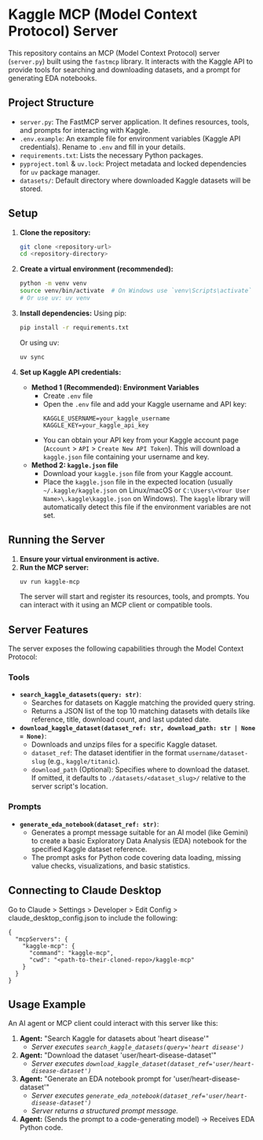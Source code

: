 # Kaggle MCP (Model Context Protocol) Server
This repository contains an MCP (Model Context Protocol) server (`server.py`) built using the `fastmcp` library. It interacts with the Kaggle API to provide tools for searching and downloading datasets, and a prompt for generating EDA notebooks.

## Project Structure

-   `server.py`: The FastMCP server application. It defines resources, tools, and prompts for interacting with Kaggle.
-   `.env.example`: An example file for environment variables (Kaggle API credentials). Rename to `.env` and fill in your details.
-   `requirements.txt`: Lists the necessary Python packages.
-   `pyproject.toml` & `uv.lock`: Project metadata and locked dependencies for `uv` package manager.
-   `datasets/`: Default directory where downloaded Kaggle datasets will be stored.

## Setup

1.  **Clone the repository:**
    ```bash
    git clone <repository-url>
    cd <repository-directory>
    ```

2.  **Create a virtual environment (recommended):**
    ```bash
    python -m venv venv
    source venv/bin/activate  # On Windows use `venv\Scripts\activate`
    # Or use uv: uv venv
    ```

3.  **Install dependencies:**
    Using pip:
    ```bash
    pip install -r requirements.txt
    ```
    Or using uv:
    ```bash
    uv sync
    ```

4.  **Set up Kaggle API credentials:**
    -   **Method 1 (Recommended): Environment Variables**
        -   Create `.env` file
        -   Open the `.env` file and add your Kaggle username and API key:
            ```dotenv
            KAGGLE_USERNAME=your_kaggle_username
            KAGGLE_KEY=your_kaggle_api_key
            ```
        -   You can obtain your API key from your Kaggle account page (`Account` > `API` > `Create New API Token`). This will download a `kaggle.json` file containing your username and key.
    -   **Method 2: `kaggle.json` file**
        -   Download your `kaggle.json` file from your Kaggle account.
        -   Place the `kaggle.json` file in the expected location (usually `~/.kaggle/kaggle.json` on Linux/macOS or `C:\Users\<Your User Name>\.kaggle\kaggle.json` on Windows). The `kaggle` library will automatically detect this file if the environment variables are not set.

## Running the Server

1.  **Ensure your virtual environment is active.**
2.  **Run the MCP server:**
    ```bash
    uv run kaggle-mcp
    ```
    The server will start and register its resources, tools, and prompts. You can interact with it using an MCP client or compatible tools.

## Server Features

The server exposes the following capabilities through the Model Context Protocol:
### Tools

*   **`search_kaggle_datasets(query: str)`**:
    *   Searches for datasets on Kaggle matching the provided query string.
    *   Returns a JSON list of the top 10 matching datasets with details like reference, title, download count, and last updated date.
*   **`download_kaggle_dataset(dataset_ref: str, download_path: str | None = None)`**:
    *   Downloads and unzips files for a specific Kaggle dataset.
    *   `dataset_ref`: The dataset identifier in the format `username/dataset-slug` (e.g., `kaggle/titanic`).
    *   `download_path` (Optional): Specifies where to download the dataset. If omitted, it defaults to `./datasets/<dataset_slug>/` relative to the server script's location.

### Prompts

*   **`generate_eda_notebook(dataset_ref: str)`**:
    *   Generates a prompt message suitable for an AI model (like Gemini) to create a basic Exploratory Data Analysis (EDA) notebook for the specified Kaggle dataset reference.
    *   The prompt asks for Python code covering data loading, missing value checks, visualizations, and basic statistics.

## Connecting to Claude Desktop 
Go to Claude > Settings > Developer > Edit Config > claude_desktop_config.json to include the following:

```
{
  "mcpServers": {
    "kaggle-mcp": {
      "command": "kaggle-mcp",
      "cwd": "<path-to-their-cloned-repo>/kaggle-mcp"
    }
  }
}
```

## Usage Example

An AI agent or MCP client could interact with this server like this:

1.  **Agent:** "Search Kaggle for datasets about 'heart disease'"
    *   *Server executes `search_kaggle_datasets(query='heart disease')`*
2.  **Agent:** "Download the dataset 'user/heart-disease-dataset'"
    *   *Server executes `download_kaggle_dataset(dataset_ref='user/heart-disease-dataset')`*
3.  **Agent:** "Generate an EDA notebook prompt for 'user/heart-disease-dataset'"
    *   *Server executes `generate_eda_notebook(dataset_ref='user/heart-disease-dataset')`*
    *   *Server returns a structured prompt message.*
4.  **Agent:** (Sends the prompt to a code-generating model) -> Receives EDA Python code.
